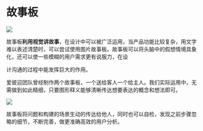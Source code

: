 # 故事板

![](https://image.yunyingpai.com/wp/2021/11/JOL5S8kD5nnohLedaHVl.png)

故事板**利用视觉讲故事**，在设计中可以被广泛运用，当产品功能比较复杂，用文字难以表述清楚时，可以尝试使用图片故事板。故事板可以将头脑中的假想情境具象化，还可以使一些模糊的用户需求更有说服力，在设

计沟通的过程中能发挥巨大的作用。

爱彼迎团队曾经制作两个故事板，一个送给客人一个给主人。我们实际运用中，无需做到如此精细，只要图形释义能够清晰传达想要表达的概念和想法即可。

![](https://image.yunyingpai.com/wp/2021/11/5ZMZ5tCkhleEXLtTCkky.png)

故事板将问题和构建的场景生动的传达给他人，同时也可以自检，发现之前步骤忽略的细节，不断完善，做更准确高效的用户分析。
